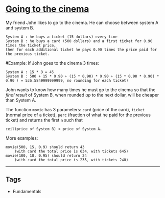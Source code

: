 # [Going to the cinema](https://www.codewars.com/kata/562f91ff6a8b77dfe900006e)

My friend John likes to go to the cinema. He can choose between system A and system B.

```
System A : he buys a ticket (15 dollars) every time
System B : he buys a card (500 dollars) and a first ticket for 0.90 times the ticket price,
then for each additional ticket he pays 0.90 times the price paid for the previous ticket.
```

#Example:
If John goes to the cinema 3 times:

```
System A : 15 * 3 = 45
System B : 500 + 15 * 0.90 + (15 * 0.90) * 0.90 + (15 * 0.90 * 0.90) * 0.90 ( = 536.5849999999999, no rounding for each ticket)
```

John wants to know how many times he must go to the cinema so that the _final result_ of System B, when rounded _up_ to the next dollar, will be cheaper than System A.

The function `movie` has 3 parameters: `card` (price of the card), `ticket` (normal price of
a ticket), `perc` (fraction of what he paid for the previous ticket) and returns the first `n` such that

```
ceil(price of System B) < price of System A.
```

More examples:

```
movie(500, 15, 0.9) should return 43
    (with card the total price is 634, with tickets 645)
movie(100, 10, 0.95) should return 24
    (with card the total price is 235, with tickets 240)
```

---

## Tags

- Fundamentals
